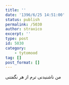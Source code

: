 ```yaml
---
title: ''
date: '1396/6/25 14:51:00'
status: publish
permalink: /5030
author: straxico
excerpt: ''
type: post
id: 5030
category:
    - tytomood
tag: []
post_format: []
---
```

من ناشنیدنی ترم از هر نگفتنی